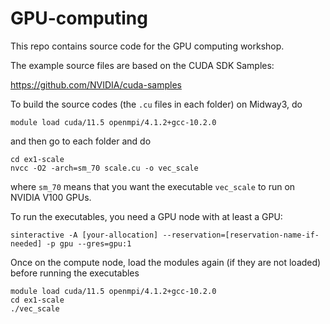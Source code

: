 # GPU-computing

This repo contains source code for the GPU computing workshop.

The example source files are based on the CUDA SDK Samples: 

https://github.com/NVIDIA/cuda-samples

To build the source codes (the `.cu` files in each folder) on Midway3, do

```
module load cuda/11.5 openmpi/4.1.2+gcc-10.2.0
```

and then go to each folder and do

```
cd ex1-scale
nvcc -O2 -arch=sm_70 scale.cu -o vec_scale
```
where `sm_70` means that you want the executable `vec_scale` to run on NVIDIA V100 GPUs.

To run the executables, you need a GPU node with at least a GPU:

```
sinteractive -A [your-allocation] --reservation=[reservation-name-if-needed] -p gpu --gres=gpu:1
```

Once on the compute node, load the modules again (if they are not loaded) before running the executables

```
module load cuda/11.5 openmpi/4.1.2+gcc-10.2.0
cd ex1-scale
./vec_scale
```


